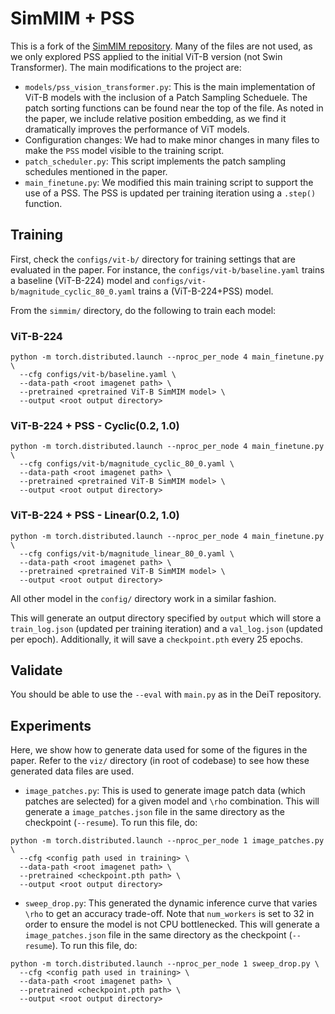 # SimMIM + PSS

This is a fork of the [SimMIM repository](https://github.com/microsoft/SimMIM). Many of the files are not used, as we only explored PSS applied to the initial ViT-B version (not Swin Transformer). The main modifications to the project are:
- `models/pss_vision_transformer.py`: This is the main implementation of ViT-B models with the inclusion of a Patch Sampling Scheduele. The patch sorting functions can be found near the top of the file. As noted in the paper, we include relative position embedding, as we find it dramatically improves the performance of ViT models.
- Configuration changes: We had to make minor changes in many files to make the `PSS` model visible to the training script.
- `patch_scheduler.py`: This script implements the patch sampling schedules mentioned in the paper.
- `main_finetune.py`: We modified this main training script to support the use of a PSS. The PSS is updated per training iteration using a `.step()` function.

## Training
First, check the `configs/vit-b/` directory for training settings that are evaluated in the paper. For instance, the `configs/vit-b/baseline.yaml` trains a baseline (ViT-B-224) model and `configs/vit-b/magnitude_cyclic_80_0.yaml` trains a (ViT-B-224+PSS) model.

From the `simmim/` directory, do the following to train each model:

### ViT-B-224
```
python -m torch.distributed.launch --nproc_per_node 4 main_finetune.py  \
  --cfg configs/vit-b/baseline.yaml \
  --data-path <root imagenet path> \
  --pretrained <pretrained ViT-B SimMIM model> \
  --output <root output directory>
```

### ViT-B-224 + PSS - Cyclic(0.2, 1.0)
```
python -m torch.distributed.launch --nproc_per_node 4 main_finetune.py  \
  --cfg configs/vit-b/magnitude_cyclic_80_0.yaml \
  --data-path <root imagenet path> \
  --pretrained <pretrained ViT-B SimMIM model> \
  --output <root output directory>
```

### ViT-B-224 + PSS - Linear(0.2, 1.0)
```
python -m torch.distributed.launch --nproc_per_node 4 main_finetune.py  \
  --cfg configs/vit-b/magnitude_linear_80_0.yaml \
  --data-path <root imagenet path> \
  --pretrained <pretrained ViT-B SimMIM model> \
  --output <root output directory>
```

All other model in the `config/` directory work in a similar fashion.

This will generate an output directory specified by `output` which will store a `train_log.json` (updated per training iteration) and a `val_log.json` (updated per epoch). Additionally, it will save a `checkpoint.pth` every 25 epochs.

## Validate
You should be able to use the `--eval` with `main.py` as in the DeiT repository.

## Experiments
Here, we show how to generate data used for some of the figures in the paper. Refer to the `viz/` directory (in root of codebase) to see how these generated data files are used.

- `image_patches.py`: This is used to generate image patch data (which patches are selected) for a given model and `\rho` combination. This will generate a `image_patches.json` file in the same directory as the checkpoint (`--resume`). To run this file, do:
```
python -m torch.distributed.launch --nproc_per_node 1 image_patches.py \
  --cfg <config path used in training> \
  --data-path <root imagenet path> \
  --pretrained <checkpoint.pth path> \
  --output <root output directory>
```
- `sweep_drop.py`: This generated the dynamic inference curve that varies `\rho` to get an accuracy trade-off. Note that `num_workers` is set to 32 in order to ensure the model is not CPU bottlenecked. This will generate a `image_patches.json` file in the same directory as the checkpoint (`--resume`). To run this file, do:
```
python -m torch.distributed.launch --nproc_per_node 1 sweep_drop.py \
  --cfg <config path used in training> \
  --data-path <root imagenet path> \
  --pretrained <checkpoint.pth path> \
  --output <root output directory>
```
